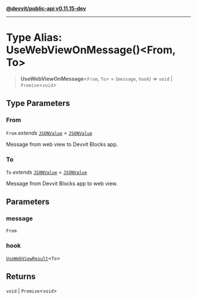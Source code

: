[**@devvit/public-api v0.11.15-dev**](../README.md)

---

# Type Alias: UseWebViewOnMessage()\<From, To\>

> **UseWebViewOnMessage**\<`From`, `To`\> = (`message`, `hook`) => `void` \| `Promise`\<`void`\>

## Type Parameters

### From

`From` _extends_ [`JSONValue`](JSONValue.md) = [`JSONValue`](JSONValue.md)

Message from web view to Devvit Blocks app.

### To

`To` _extends_ [`JSONValue`](JSONValue.md) = [`JSONValue`](JSONValue.md)

Message from Devvit Blocks app to web view.

## Parameters

### message

`From`

### hook

[`UseWebViewResult`](UseWebViewResult.md)\<`To`\>

## Returns

`void` \| `Promise`\<`void`\>
